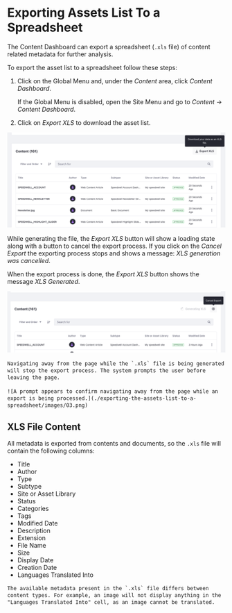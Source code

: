 # Exporting Assets List To a Spreadsheet

The Content Dashboard can export a spreadsheet (`.xls` file) of content related metadata for further analysis.

To export the asset list to a spreadsheet follow these steps: 

1. Click on the Global Menu and, under the *Content* area, click *Content Dashboard*.
   
   If the Global Menu is disabled, open the Site Menu and go to *Content* &rarr; *Content Dashboard*.

1. Click on *Export XLS* to download the asset list.

![Click the Export XLS button to begin the export process.](./exporting-the-assets-list-to-a-spreadsheet/images/01.png)

While generating the file, the *Export XLS* button will show a loading state along with a button to cancel the export process. If you click on the *Cancel Export* the exporting process stops and shows a message: *XLS generation was cancelled*. 

When the export process is done, the *Export XLS* button shows the message *XLS Generated*.

![Once the export process begins, it can be cancelled by clicking Cancel Export.](./exporting-the-assets-list-to-a-spreadsheet/images/02.png)

```{note}
Navigating away from the page while the `.xls` file is being generated will stop the export process. The system prompts the user before leaving the page.

![A prompt appears to confirm navigating away from the page while an export is being processed.](./exporting-the-assets-list-to-a-spreadsheet/images/03.png)
```

## XLS File Content 

All metadata is exported from contents and documents, so the `.xls` file will contain the following columns:

* Title
* Author
* Type
* Subtype
* Site or Asset Library
* Status
* Categories
* Tags
* Modified Date
* Description
* Extension
* File Name
* Size
* Display Date
* Creation Date
* Languages Translated Into

```{note}
The available metadata present in the `.xls` file differs between content types. For example, an image will not display anything in the "Languages Translated Into" cell, as an image cannot be translated.
```
